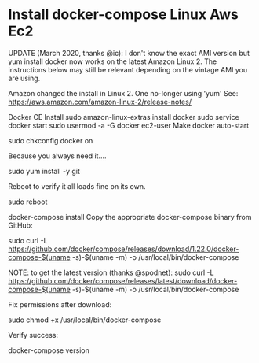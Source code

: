 # Install docker-compose Linux Aws Ec2
UPDATE (March 2020, thanks @ic): I don't know the exact AMI version but yum install docker now works on the latest Amazon Linux 2. The instructions below may still be relevant depending on the vintage AMI you are using.

Amazon changed the install in Linux 2. One no-longer using 'yum' See: https://aws.amazon.com/amazon-linux-2/release-notes/

Docker CE Install
sudo amazon-linux-extras install docker
sudo service docker start
sudo usermod -a -G docker ec2-user
Make docker auto-start

sudo chkconfig docker on

Because you always need it....

sudo yum install -y git

Reboot to verify it all loads fine on its own.

sudo reboot

docker-compose install
Copy the appropriate docker-compose binary from GitHub:

sudo curl -L https://github.com/docker/compose/releases/download/1.22.0/docker-compose-$(uname -s)-$(uname -m) -o /usr/local/bin/docker-compose

NOTE: to get the latest version (thanks @spodnet): sudo curl -L https://github.com/docker/compose/releases/latest/download/docker-compose-$(uname -s)-$(uname -m) -o /usr/local/bin/docker-compose

Fix permissions after download:

sudo chmod +x /usr/local/bin/docker-compose

Verify success:

docker-compose version

